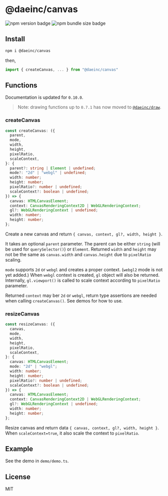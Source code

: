 # @daeinc/canvas

![npm version badge](https://img.shields.io/npm/v/@daeinc/canvas)
![npm bundle size badge](https://img.shields.io/bundlephobia/min/@daeinc/canvas)

## Install

```sh
npm i @daeinc/canvas
```

then,

```ts
import { createCanvas, ... } from "@daeinc/canvas"
```

## Functions

Documentation is updated for `0.10.0`.

> Note: drawing functions up to `0.7.1` has now moved to [`@daeinc/draw`](https://github.com/cdaein/draw).

### createCanvas

```ts
const createCanvas: ({
  parent,
  mode,
  width,
  height,
  pixelRatio,
  scaleContext,
}: {
  parent?: string | Element | undefined;
  mode?: "2d" | "webgl" | undefined;
  width: number;
  height: number;
  pixelRatio?: number | undefined;
  scaleContext?: boolean | undefined;
}) => {
  canvas: HTMLCanvasElement;
  context: CanvasRenderingContext2D | WebGLRenderingContext;
  gl?: WebGLRenderingContext | undefined;
  width: number;
  height: number;
};
```

Create a new canvas and return `{ canvas, context, gl?, width, height }`.

It takes an optional `parent` parameter. The parent can be either `string` (will be used for `querySelector()`) or `Element`. Returned `width` and `height` may not be the same as `canvas.width` and `canvas.height` due to `pixelRatio` scaling.

`mode` supports `2d` or `webgl` and creates a proper context. (`webgl2` mode is not yet added.) When `webgl` context is created, `gl` object will also be returned. Internally, `gl.viewport()` is called to scale context according to `pixelRatio` parameter.

Returned `context` may ber `2d` or `webgl`, return type assertions are needed when calling `createCanvas()`. See demos for how to use.

### resizeCanvas

```ts
const resizeCanvas: ({
  canvas,
  mode,
  width,
  height,
  pixelRatio,
  scaleContext,
}: {
  canvas: HTMLCanvasElement;
  mode: "2d" | "webgl";
  width: number;
  height: number;
  pixelRatio?: number | undefined;
  scaleContext?: boolean | undefined;
}) => {
  canvas: HTMLCanvasElement;
  context: CanvasRenderingContext2D | WebGLRenderingContext;
  gl?: WebGLRenderingContext | undefined;
  width: number;
  height: number;
};
```

Resize canvas and return data `{ canvas, context, gl?, width, height }`. When `scaleContext=true`, it also scale the context to `pixelRatio`.

## Example

See the demo in `demo/demo.ts`.

## License

MIT
